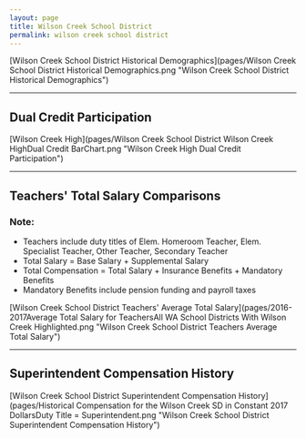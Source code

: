 ```yaml
---
layout: page
title: Wilson Creek School District
permalink: wilson creek school district
---
```



[Wilson Creek School District Historical Demographics](pages/Wilson Creek School District Historical Demographics.png "Wilson Creek School District Historical Demographics")

___

## Dual Credit Participation

[Wilson Creek High](pages/Wilson Creek School District Wilson Creek HighDual Credit BarChart.png "Wilson Creek High Dual Credit Participation")


___

## Teachers' Total Salary Comparisons
### Note:
- Teachers include duty titles of Elem. Homeroom Teacher, Elem. Specialist Teacher, Other Teacher, Secondary Teacher
- Total Salary = Base Salary + Supplemental Salary
- Total Compensation = Total Salary + Insurance Benefits + Mandatory Benefits
- Mandatory Benefits include pension funding and payroll taxes

[Wilson Creek School District Teachers' Average Total Salary](pages/2016-2017Average Total Salary for TeachersAll WA School Districts With Wilson Creek Highlighted.png "Wilson Creek School District Teachers Average Total Salary")


___

## Superintendent Compensation History

[Wilson Creek School District Superintendent Compensation History](pages/Historical Compensation for the Wilson Creek SD in Constant 2017 DollarsDuty Title = Superintendent.png "Wilson Creek School District Superintendent Compensation History")

